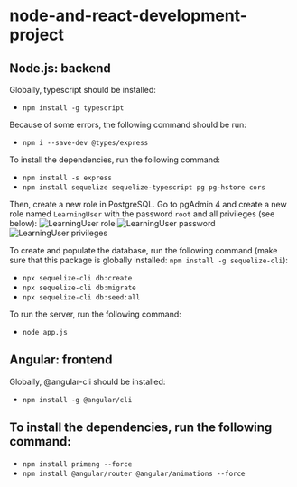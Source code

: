# node-and-react-development-project

## Node.js: backend

Globally, typescript should be installed:
- `npm install -g typescript`

Because of some errors, the following command should be run:
- `npm i --save-dev @types/express`

To install the dependencies, run the following command:
- `npm install -s express`
- `npm install sequelize sequelize-typescript pg pg-hstore cors`

Then, create a new role in PostgreSQL. Go to pgAdmin 4 and create a new role named `LearningUser` with the password `root` and all privileges (see below):
![LearningUser role]('captures/role.png')
![LearningUser password]('captures/password.png')
![LearningUser privileges]('captures/privileges.png')

To create and populate the database, run the following command (make sure that this package is globally installed: `npm install -g sequelize-cli`):
- `npx sequelize-cli db:create`
- `npx sequelize-cli db:migrate`
- `npx sequelize-cli db:seed:all`

To run the server, run the following command:
- `node app.js`


## Angular: frontend

Globally, @angular-cli should be installed:
- `npm install -g @angular/cli`

To install the dependencies, run the following command:
- 
- `npm install primeng --force`
- `npm install @angular/router @angular/animations --force`